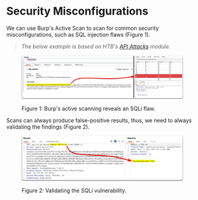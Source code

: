 # Security Misconfigurations

We can use Burp's Active Scan to scan for common security misconfigurations, such as SQL injection flaws (Figure 1).

> _The below example is based on HTB's_ [_API Attacks_](https://academy.hackthebox.com/course/preview/api-attacks) _module._

<figure><img src="../../../.gitbook/assets/api_sqli_1.png" alt=""><figcaption><p>Figure 1: Burp's active scanning reveals an SQLi flaw.</p></figcaption></figure>

Scans can always produce false-positive results, thus, we need to always validating the findings (Figure 2).

<figure><img src="../../../.gitbook/assets/api_sqli_2.png" alt=""><figcaption><p>Figure 2: Validating the SQLi vulnerability.</p></figcaption></figure>
